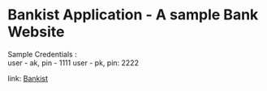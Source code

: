 #  Bankist Application - A sample Bank Website
Sample Credentials :  
user - ak, pin - 1111
user - pk, pin: 2222

link: [Bankist](https://bankycom.netlify.app/{:target="_blank"})


